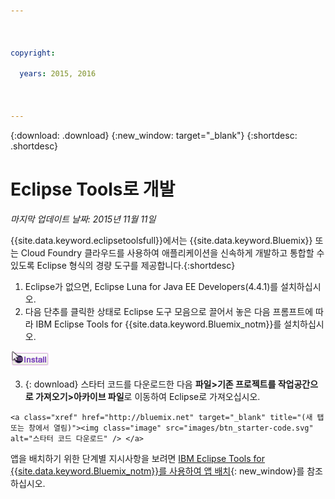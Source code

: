 ```yaml
---

 

copyright:

  years: 2015, 2016

 

---
```


{:download: .download}
{:new_window: target="_blank"}
{:shortdesc: .shortdesc}

# Eclipse Tools로 개발
*마지막 업데이트 날짜: 2015년 11월 11일*

{{site.data.keyword.eclipsetoolsfull}}에서는
{{site.data.keyword.Bluemix}} 또는 Cloud Foundry 클라우드를
사용하여 애플리케이션을 신속하게 개발하고 통합할 수 있도록 Eclipse 형식의 경량 도구를 제공합니다.{:shortdesc}

  1. Eclipse가 없으면, Eclipse Luna for Java EE Developers(4.4.1)를 설치하십시오.
  2. 다음 단추를 클릭한 상태로 Eclipse 도구 모음으로 끌어서 놓은 다음 프롬프트에 따라 IBM Eclipse Tools for {{site.data.keyword.Bluemix_notm}}를 설치하십시오.
  
  ![실행 중인 Eclipse Luna 작업공간으로 끌어서 놓는 방법으로 IBM Eclipse Tools for {{site.data.keyword.Bluemix_notm}} 설치](images/installbutton.png)

  3. {: download} 스타터 코드를 다운로드한 다음 **파일>기존 프로젝트를 작업공간으로 가져오기>아카이브 파일**로
이동하여 Eclipse로 가져오십시오.
  
    <a class="xref" href="http://bluemix.net" target="_blank" title="(새 탭 또는 창에서 열림)"><img class="image" src="images/btn_starter-code.svg" alt="스타터 코드 다운로드" /> </a>
  앱을 배치하기 위한 단계별 지시사항을 보려면 [IBM Eclipse Tools for {{site.data.keyword.Bluemix_notm}}를 사용하여 앱 배치](../manageapps/eclipsetools/eclipsetools.html#eclipsetools){: new_window}를 참조하십시오.
